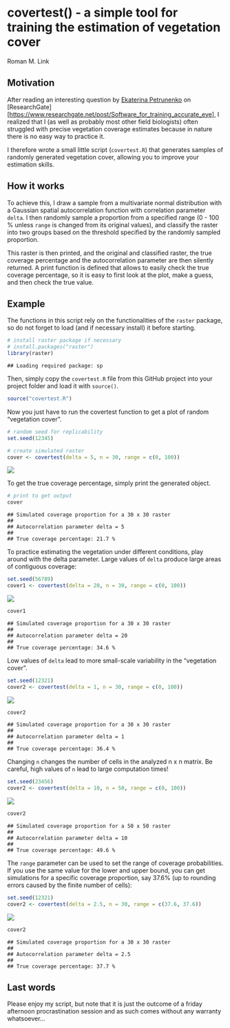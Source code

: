 covertest() - a simple tool for training the estimation of vegetation
cover
================
Roman M. Link

## Motivation

After reading an interesting question by [Ekaterina
Petrunenko](https://www.researchgate.net/profile/Ekaterina_Petrunenko)
on
\[ResearchGate\]\[<https://www.researchgate.net/post/Software_for_training_accurate_eye>\],
I realized that I (as well as probably most other field biologists)
often struggled with precise vegetation coverage estimates because in
nature there is no easy way to practice it.

I therefore wrote a small little script (`covertest.R`) that generates
samples of randomly generated vegetation cover, allowing you to improve
your estimation skills.

## How it works

To achieve this, I draw a sample from a multivariate normal distribution
with a Gaussian spatial autocorrelation function with correlation
parameter `delta`. I then randomly sample a proportion from a specified
range (0 - 100 % unless `range` is changed from its original values),
and classify the raster into two groups based on the threshold specified
by the randomly sampled proportion.

This raster is then printed, and the original and classified raster, the
true coverage percentage and the autocorrelation parameter are then
silently returned. A print function is defined that allows to easily
check the true coverage percentage, so it is easy to first look at the
plot, make a guess, and then check the true value.

## Example

The functions in this script rely on the functionalities of the `raster`
package, so do not forget to load (and if necessary install) it before
starting.

``` r
# install raster package if necessary
# install.packages("raster")
library(raster)
```

    ## Loading required package: sp

Then, simply copy the `covertest.R` file from this GitHub project into
your project folder and load it with `source()`.

``` r
source("covertest.R")
```

Now you just have to run the covertest function to get a plot of random
“vegetation cover”.

``` r
# random seed for replicability
set.seed(12345)

# create simulated raster
cover <- covertest(delta = 5, n = 30, range = c(0, 100))
```

![](README_files/figure-gfm/unnamed-chunk-3-1.png)<!-- -->

To get the true coverage percentage, simply print the generated object.

``` r
# print to get output 
cover
```

    ## Simulated coverage proportion for a 30 x 30 raster
    ## 
    ## Autocorrelation parameter delta = 5 
    ## 
    ## True coverage percentage: 21.7 %

To practice estimating the vegetation under different conditions, play
around with the delta parameter. Large values of `delta` produce large
areas of contiguous coverage:

``` r
set.seed(56789)
cover1 <- covertest(delta = 20, n = 30, range = c(0, 100))
```

![](README_files/figure-gfm/unnamed-chunk-5-1.png)<!-- -->

``` r
cover1
```

    ## Simulated coverage proportion for a 30 x 30 raster
    ## 
    ## Autocorrelation parameter delta = 20 
    ## 
    ## True coverage percentage: 34.6 %

Low values of `delta` lead to more small-scale variability in the
“vegetation cover”.

``` r
set.seed(12321)
cover2 <- covertest(delta = 1, n = 30, range = c(0, 100))
```

![](README_files/figure-gfm/unnamed-chunk-6-1.png)<!-- -->

``` r
cover2
```

    ## Simulated coverage proportion for a 30 x 30 raster
    ## 
    ## Autocorrelation parameter delta = 1 
    ## 
    ## True coverage percentage: 36.4 %

Changing `n` changes the number of cells in the analyzed n x n matrix.
Be careful, high values of `n` lead to large computation times\!

``` r
set.seed(23456)
cover2 <- covertest(delta = 10, n = 50, range = c(0, 100))
```

![](README_files/figure-gfm/unnamed-chunk-7-1.png)<!-- -->

``` r
cover2
```

    ## Simulated coverage proportion for a 50 x 50 raster
    ## 
    ## Autocorrelation parameter delta = 10 
    ## 
    ## True coverage percentage: 49.6 %

The `range` parameter can be used to set the range of coverage
probabilities. If you use the same value for the lower and upper bound,
you can get simulations for a specific coverage proportion, say 37.6%
(up to rounding errors caused by the finite number of cells):

``` r
set.seed(12321)
cover2 <- covertest(delta = 2.5, n = 30, range = c(37.6, 37.6))
```

![](README_files/figure-gfm/unnamed-chunk-8-1.png)<!-- -->

``` r
cover2
```

    ## Simulated coverage proportion for a 30 x 30 raster
    ## 
    ## Autocorrelation parameter delta = 2.5 
    ## 
    ## True coverage percentage: 37.7 %

## Last words

Please enjoy my script, but note that it is just the outcome of a friday
afternoon procrastination session and as such comes without any warranty
whatsoever…

